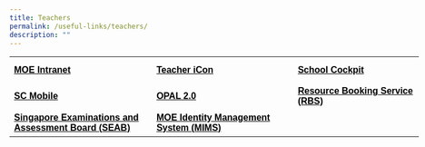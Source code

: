 ```yaml
---
title: Teachers
permalink: /useful-links/teachers/
description: ""
---
```

<table style="border-collapse: collapse; width: 541pt;" border="0" width="720" cellspacing="0" cellpadding="0"><colgroup><col style="mso-width-source: userset; mso-width-alt: 9142; width: 188pt;" width="250" /> <col style="mso-width-source: userset; mso-width-alt: 9106; width: 187pt;" width="249" /> <col style="mso-width-source: userset; mso-width-alt: 8082; width: 166pt;" width="221" /></colgroup>
<tbody>
<tr style="mso-height-source: userset; height: 35.1pt;">
<td class="xl65" style="height: 35.1pt; width: 188pt;" width="250" height="46"><span style="color: #000000;"><a style="color: #000000;" href="https://intranet.moe.gov.sg/Pages/Home.aspx" target="_blank"><span style="font-size: 12pt; font-weight: bold; text-decoration: none; font-family: Arial, sans-serif;">MOE Intranet</span></a></span></td>
<td class="xl65" style="border-left: none; width: 187pt;" width="249"><span style="color: #000000;"><a style="color: #000000;" href="https://workspace.google.com/dashboard" target="_blank"><span style="font-size: 12pt; font-weight: bold; text-decoration: none; font-family: Arial, sans-serif;">Teacher iCon</span></a></span></td>
<td class="xl65" style="border-left: none; width: 166pt;" width="221"><span style="color: #000000;"><a style="color: #000000;" href="https://schoolcockpit.moe.gov.sg/" target="_blank"><span style="font-size: 12pt; font-weight: bold; text-decoration: none; font-family: Arial, sans-serif;">School Cockpit</span></a></span></td>
</tr>
<tr style="mso-height-source: userset; height: 35.1pt; mso-yfti-irow: 1;">
<td class="xl65" style="height: 35.1pt; border-top: none; width: 188pt;" width="250" height="46"><span style="color: #000000;"><a style="color: #000000;" href="https://scmobile.moe.edu.sg/login" target="_blank"><span style="font-size: 12pt; font-weight: bold; text-decoration: none; font-family: Arial, sans-serif;">SC Mobile</span></a></span></td>
<td class="xl65" style="border-top: none; border-left: none; width: 187pt;" width="249"><span style="color: #000000;"><a style="color: #000000;" href="https://idm.opal2.moe.edu.sg/account/login?returnUrl=%2Fconnect%2Fauthorize%2Fcallback%3Fresponse_type%3Dcode%26client_id%3DOpal2WebApp%26state%3DgLnJjdvhqoTm8rYfvx3zuAKXIwWcyJaBmkn8Kdea8cHX-%26redirect_uri%3Dhttps%253A%252F%252Fwww.opal2.moe.edu.sg%252Fapp%252Findex.html%26scope%3Dprofile%2520cxprofile%2520openid%2520cxDomainInternalApi%26code_challenge%3DPZ2fBl6FjMSxAmmVIVvIWVShcR6vCi1u5CT0i6Grbs0%26code_challenge_method%3DS256%26nonce%3DgLnJjdvhqoTm8rYfvx3zuAKXIwWcyJaBmkn8Kdea8cHX-" target="_blank"><span style="font-size: 12pt; font-weight: bold; text-decoration: none; font-family: Arial, sans-serif;">OPAL 2.0</span></a></span></td>
<td class="xl65" style="border-top: none; border-left: none; width: 166pt;" width="221"><span style="color: #000000;"><a style="color: #000000;" href="https://rbs.avero-tech.com/login.html" target="_blank"><span style="font-size: 12pt; font-weight: bold; text-decoration: none; font-family: Arial, sans-serif;">Resource Booking Service (RBS)</span></a></span></td>
</tr>
<tr style="mso-height-source: userset; height: 35.1pt; mso-yfti-irow: 2; mso-yfti-lastrow: yes;">
<td class="xl65" style="height: 35.1pt; border-top: none; width: 188pt;" width="250" height="46"><span style="color: #000000;"><a style="color: #000000;" href="https://www.seab.gov.sg/" target="_blank"><span style="font-size: 12pt; font-weight: bold; text-decoration: none; font-family: Arial, sans-serif;">Singapore Examinations and Assessment Board (SEAB)</span></a></span></td>
<td class="xl65" style="border-top: none; border-left: none; width: 187pt;" width="249"><span style="color: #000000;"><a style="color: #000000;" href="https://idp.mims.moe.gov.sg/nidp/saml2/sso" target="_blank"><span style="font-size: 12pt; font-weight: bold; text-decoration: none; font-family: Arial, sans-serif;">MOE Identity Management System (MIMS)</span></a></span></td>
<td class="xl65" style="border-top: none; border-left: none; width: 166pt;" width="221">&nbsp;</td>
</tr>
</tbody>
</table>